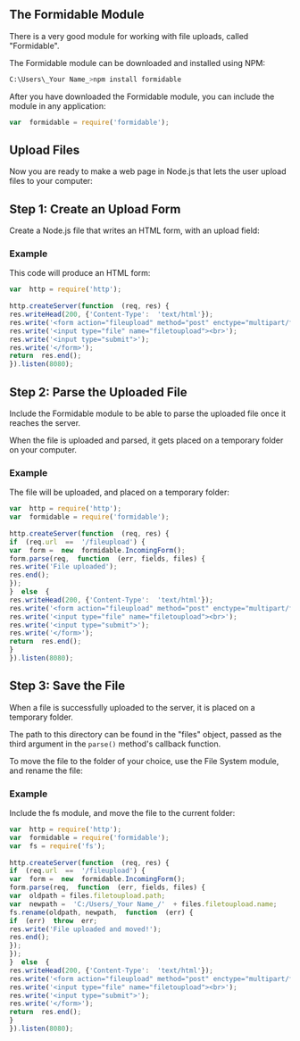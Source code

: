 
## The Formidable Module

There is a very good module for working with file uploads, called "Formidable".

The Formidable module can be downloaded and installed using NPM:
```bash
C:\Users\_Your Name_>npm install formidable
```
After you have downloaded the Formidable module, you can include the module in any application:

```js
var  formidable = require('formidable');
```

## Upload Files

Now you are ready to make a web page in Node.js that lets the user upload files to your computer:

## Step 1: Create an Upload Form

Create a Node.js file that writes an HTML form, with an upload field:

### Example

This code will produce an HTML form:
```js
var  http = require('http');  
  
http.createServer(function  (req, res) {  
res.writeHead(200, {'Content-Type':  'text/html'});  
res.write('<form action="fileupload" method="post" enctype="multipart/form-data">');  
res.write('<input type="file" name="filetoupload"><br>');  
res.write('<input type="submit">');  
res.write('</form>');  
return  res.end();  
}).listen(8080);
```
## Step 2: Parse the Uploaded File

Include the Formidable module to be able to parse the uploaded file once it reaches the server.

When the file is uploaded and parsed, it gets placed on a temporary folder on your computer.

### Example

The file will be uploaded, and placed on a temporary folder:
```js
var  http = require('http');  
var  formidable = require('formidable');  
  
http.createServer(function  (req, res) {  
if  (req.url  ==  '/fileupload') {  
var  form =  new  formidable.IncomingForm();  
form.parse(req,  function  (err, fields, files) {  
res.write('File uploaded');  
res.end();  
});  
}  else  {  
res.writeHead(200, {'Content-Type':  'text/html'});  
res.write('<form action="fileupload" method="post" enctype="multipart/form-data">');  
res.write('<input type="file" name="filetoupload"><br>');  
res.write('<input type="submit">');  
res.write('</form>');  
return  res.end();  
}  
}).listen(8080);
```

## Step 3: Save the File

When a file is successfully uploaded to the server, it is placed on a temporary folder.

The path to this directory can be found in the "files" object, passed as the third argument in the  `parse()`  method's callback function.

To move the file to the folder of your choice, use the File System module, and rename the file:

### Example

Include the fs module, and move the file to the current folder:
```js
var  http = require('http');  
var  formidable = require('formidable');  
var  fs = require('fs');  
  
http.createServer(function  (req, res) {  
if  (req.url  ==  '/fileupload') {  
var  form =  new  formidable.IncomingForm();  
form.parse(req,  function  (err, fields, files) {  
var  oldpath = files.filetoupload.path;  
var  newpath =  'C:/Users/_Your Name_/'  + files.filetoupload.name;  
fs.rename(oldpath, newpath,  function  (err) {  
if  (err)  throw  err;  
res.write('File uploaded and moved!');  
res.end();  
});  
});  
}  else  {  
res.writeHead(200, {'Content-Type':  'text/html'});  
res.write('<form action="fileupload" method="post" enctype="multipart/form-data">');  
res.write('<input type="file" name="filetoupload"><br>');  
res.write('<input type="submit">');  
res.write('</form>');  
return  res.end();  
}  
}).listen(8080);
```
